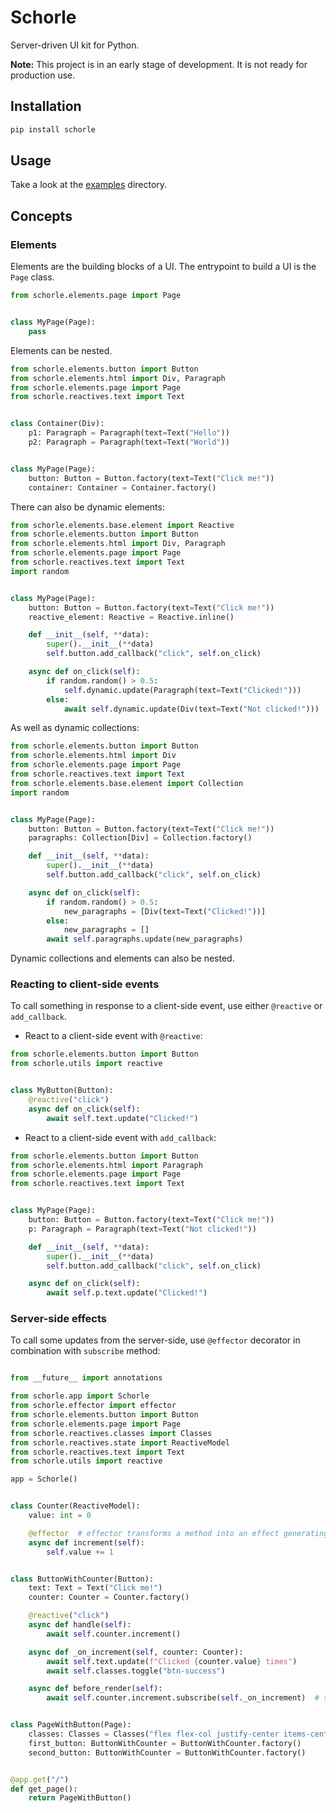 # Schorle

Server-driven UI kit for Python.

**Note:** This project is in an early stage of development. It is not ready for production use.

## Installation

```bash
pip install schorle
```

## Usage

Take a look at the [examples](examples) directory.

## Concepts

### Elements

Elements are the building blocks of a UI. The entrypoint to build a UI is the `Page` class.

```python
from schorle.elements.page import Page


class MyPage(Page):
    pass

```

Elements can be nested.

```python
from schorle.elements.button import Button
from schorle.elements.html import Div, Paragraph
from schorle.elements.page import Page
from schorle.reactives.text import Text


class Container(Div):
    p1: Paragraph = Paragraph(text=Text("Hello"))
    p2: Paragraph = Paragraph(text=Text("World"))


class MyPage(Page):
    button: Button = Button.factory(text=Text("Click me!"))
    container: Container = Container.factory()
```

There can also be dynamic elements:

```python
from schorle.elements.base.element import Reactive
from schorle.elements.button import Button
from schorle.elements.html import Div, Paragraph
from schorle.elements.page import Page
from schorle.reactives.text import Text
import random


class MyPage(Page):
    button: Button = Button.factory(text=Text("Click me!"))
    reactive_element: Reactive = Reactive.inline()

    def __init__(self, **data):
        super().__init__(**data)
        self.button.add_callback("click", self.on_click)

    async def on_click(self):
        if random.random() > 0.5:
            self.dynamic.update(Paragraph(text=Text("Clicked!")))
        else:
            await self.dynamic.update(Div(text=Text("Not clicked!")))

```

As well as dynamic collections:

```python
from schorle.elements.button import Button
from schorle.elements.html import Div
from schorle.elements.page import Page
from schorle.reactives.text import Text
from schorle.elements.base.element import Collection
import random


class MyPage(Page):
    button: Button = Button.factory(text=Text("Click me!"))
    paragraphs: Collection[Div] = Collection.factory()

    def __init__(self, **data):
        super().__init__(**data)
        self.button.add_callback("click", self.on_click)

    async def on_click(self):
        if random.random() > 0.5:
            new_paragraphs = [Div(text=Text("Clicked!"))]
        else:
            new_paragraphs = []
        await self.paragraphs.update(new_paragraphs)

```

Dynamic collections and elements can also be nested.

### Reacting to client-side events

To call something in response to a client-side event, use either `@reactive` or `add_callback`.

- React to a client-side event with `@reactive`:

```python
from schorle.elements.button import Button
from schorle.utils import reactive


class MyButton(Button):
    @reactive("click")
    async def on_click(self):
        await self.text.update("Clicked!")
```

- React to a client-side event with `add_callback`:

```python
from schorle.elements.button import Button
from schorle.elements.html import Paragraph
from schorle.elements.page import Page
from schorle.reactives.text import Text


class MyPage(Page):
    button: Button = Button.factory(text=Text("Click me!"))
    p: Paragraph = Paragraph(text=Text("Not clicked!"))

    def __init__(self, **data):
        super().__init__(**data)
        self.button.add_callback("click", self.on_click)

    async def on_click(self):
        await self.p.text.update("Clicked!")
```

### Server-side effects

To call some updates from the server-side, use `@effector` decorator in combination with `subscribe` method:

```python

from __future__ import annotations

from schorle.app import Schorle
from schorle.effector import effector
from schorle.elements.button import Button
from schorle.elements.page import Page
from schorle.reactives.classes import Classes
from schorle.reactives.state import ReactiveModel
from schorle.reactives.text import Text
from schorle.utils import reactive

app = Schorle()


class Counter(ReactiveModel):
    value: int = 0

    @effector  # effector transforms a method into an effect generating function
    async def increment(self):
        self.value += 1


class ButtonWithCounter(Button):
    text: Text = Text("Click me!")
    counter: Counter = Counter.factory()

    @reactive("click")
    async def handle(self):
        await self.counter.increment()

    async def _on_increment(self, counter: Counter):
        await self.text.update(f"Clicked {counter.value} times")
        await self.classes.toggle("btn-success")

    async def before_render(self):
        await self.counter.increment.subscribe(self._on_increment)  # subscribe to the effect


class PageWithButton(Page):
    classes: Classes = Classes("flex flex-col justify-center items-center h-screen w-screen")
    first_button: ButtonWithCounter = ButtonWithCounter.factory()
    second_button: ButtonWithCounter = ButtonWithCounter.factory()


@app.get("/")
def get_page():
    return PageWithButton()

```

